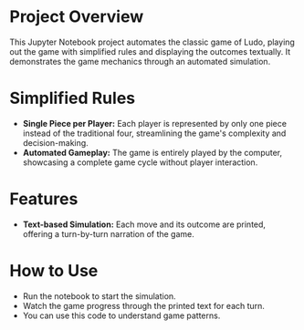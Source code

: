 # Project Overview
This Jupyter Notebook project automates the classic game of Ludo, playing out the game with simplified rules and displaying the outcomes textually. It demonstrates the game mechanics through an automated simulation.

# Simplified Rules
- **Single Piece per Player:** Each player is represented by only one piece instead of the traditional four, streamlining the game's complexity and decision-making.
- **Automated Gameplay:** The game is entirely played by the computer, showcasing a complete game cycle without player interaction.

# Features
- **Text-based Simulation:** Each move and its outcome are printed, offering a turn-by-turn narration of the game.

# How to Use
- Run the notebook to start the simulation.
- Watch the game progress through the printed text for each turn.
- You can use this code to understand game patterns.
